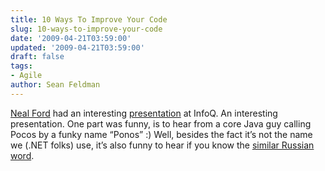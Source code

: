 ```yaml
---
title: 10 Ways To Improve Your Code
slug: 10-ways-to-improve-your-code
date: '2009-04-21T03:59:00'
updated: '2009-04-21T03:59:00'
draft: false
tags:
- Agile
author: Sean Feldman
---
```



[Neal Ford](http://memeagora.blogspot.com/) had an interesting [presentation](http://www.infoq.com/presentations/10-Ways-to-Better-Code-Neal-Ford) at InfoQ. An interesting presentation. One part was funny, is to hear from a core Java guy calling Pocos by a funky name “Ponos” :) Well, besides the fact it’s not the name we (.NET folks) use, it’s also funny to hear if you know the [similar Russian word](http://oules.lightentertainment.org/Old%20site/myths/poo.html).


